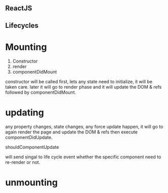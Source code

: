 ## ReactJS

## Lifecycles

# Mounting

1. Constructor
2. render
3. componentDidMount

constructor will be called first, lets any state need to initialize, it will be taken care. later it will go to render phase and it will update the DOM & refs
followed by componentDidMount.


# updating

any property changes, state changes, any force update happen, it will go to again render the page and update the DOM & refs then execute componentDidUpdate.

shouldComponentUpdate

will send singal to life cycle event whether the specific component need to re-render or not.


# unmounting
